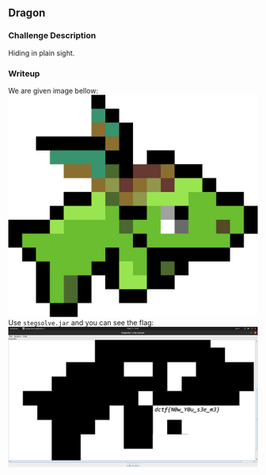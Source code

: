 ## Dragon

### Challenge Description  
Hiding in plain sight.  

### Writeup
We are given image bellow:  
![dragon](dragon.png)  
Use `stegsolve.jar`  and you can see the flag:  
![res](res.png)
